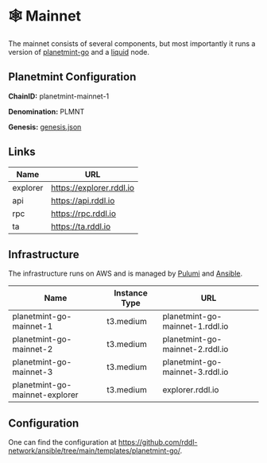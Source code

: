 # 🕸 Mainnet

The mainnet consists of several components, but most importantly it runs a version of [planetmint-go](https://github.com/planetmint/planetmint-go) and a [liquid](https://github.com/ElementsProject/elements) node.

## Planetmint Configuration

**ChainID:** planetmint-mainnet-1

**Denomination:** PLMNT

**Genesis:** [genesis.json](planetmint-mainnet-1-genesis.json)

## Links

| Name     | URL                      |
| -------- | ------------------------ |
| explorer | https://explorer.rddl.io |
| api      | https://api.rddl.io      |
| rpc      | https://rpc.rddl.io      |
| ta       | https://ta.rddl.io       |

## Infrastructure

The infrastructure runs on AWS and is managed by [Pulumi](https://github.com/rddl-network/pulumi-aws) and [Ansible](https://github.com/rddl-network/ansible).

| Name                           | Instance Type | URL                             |
| ------------------------------ | ------------- | ------------------------------- |
| planetmint-go-mainnet-1        | t3.medium     | planetmint-go-mainnet-1.rddl.io |
| planetmint-go-mainnet-2        | t3.medium     | planetmint-go-mainnet-2.rddl.io |
| planetmint-go-mainnet-3        | t3.medium     | planetmint-go-mainnet-3.rddl.io |
| planetmint-go-mainnet-explorer | t3.medium     | explorer.rddl.io                |

## Configuration

One can find the configuration at https://github.com/rddl-network/ansible/tree/main/templates/planetmint-go/.
